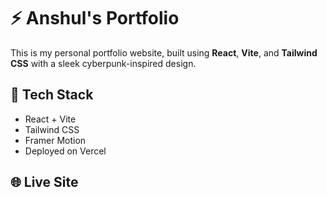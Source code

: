 # ⚡ Anshul's Portfolio

This is my personal portfolio website, built using **React**, **Vite**, and **Tailwind CSS** with a sleek cyberpunk-inspired design.

## 🚀 Tech Stack
- React + Vite
- Tailwind CSS
- Framer Motion
- Deployed on Vercel

## 🌐 Live Site


